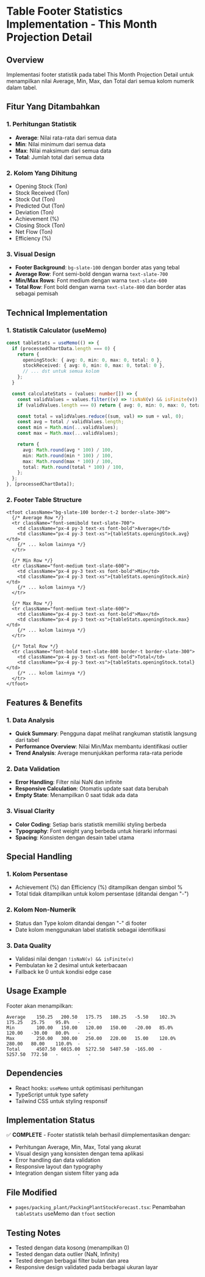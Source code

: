 # Table Footer Statistics Implementation - This Month Projection Detail

## Overview

Implementasi footer statistik pada tabel This Month Projection Detail untuk menampilkan nilai Average, Min, Max, dan Total dari semua kolom numerik dalam tabel.

## Fitur Yang Ditambahkan

### 1. Perhitungan Statistik

- **Average**: Nilai rata-rata dari semua data
- **Min**: Nilai minimum dari semua data
- **Max**: Nilai maksimum dari semua data
- **Total**: Jumlah total dari semua data

### 2. Kolom Yang Dihitung

- Opening Stock (Ton)
- Stock Received (Ton)
- Stock Out (Ton)
- Predicted Out (Ton)
- Deviation (Ton)
- Achievement (%)
- Closing Stock (Ton)
- Net Flow (Ton)
- Efficiency (%)

### 3. Visual Design

- **Footer Background**: `bg-slate-100` dengan border atas yang tebal
- **Average Row**: Font semi-bold dengan warna `text-slate-700`
- **Min/Max Rows**: Font medium dengan warna `text-slate-600`
- **Total Row**: Font bold dengan warna `text-slate-800` dan border atas sebagai pemisah

## Technical Implementation

### 1. Statistik Calculator (useMemo)

```typescript
const tableStats = useMemo(() => {
  if (processedChartData.length === 0) {
    return {
      openingStock: { avg: 0, min: 0, max: 0, total: 0 },
      stockReceived: { avg: 0, min: 0, max: 0, total: 0 },
      // ... dst untuk semua kolom
    };
  }

  const calculateStats = (values: number[]) => {
    const validValues = values.filter((v) => !isNaN(v) && isFinite(v));
    if (validValues.length === 0) return { avg: 0, min: 0, max: 0, total: 0 };

    const total = validValues.reduce((sum, val) => sum + val, 0);
    const avg = total / validValues.length;
    const min = Math.min(...validValues);
    const max = Math.max(...validValues);

    return {
      avg: Math.round(avg * 100) / 100,
      min: Math.round(min * 100) / 100,
      max: Math.round(max * 100) / 100,
      total: Math.round(total * 100) / 100,
    };
  };
}, [processedChartData]);
```

### 2. Footer Table Structure

```tsx
<tfoot className="bg-slate-100 border-t-2 border-slate-300">
  {/* Average Row */}
  <tr className="font-semibold text-slate-700">
    <td className="px-4 py-3 text-xs font-bold">Average</td>
    <td className="px-4 py-3 text-xs">{tableStats.openingStock.avg}</td>
    {/* ... kolom lainnya */}
  </tr>

  {/* Min Row */}
  <tr className="font-medium text-slate-600">
    <td className="px-4 py-3 text-xs font-bold">Min</td>
    <td className="px-4 py-3 text-xs">{tableStats.openingStock.min}</td>
    {/* ... kolom lainnya */}
  </tr>

  {/* Max Row */}
  <tr className="font-medium text-slate-600">
    <td className="px-4 py-3 text-xs font-bold">Max</td>
    <td className="px-4 py-3 text-xs">{tableStats.openingStock.max}</td>
    {/* ... kolom lainnya */}
  </tr>

  {/* Total Row */}
  <tr className="font-bold text-slate-800 border-t border-slate-300">
    <td className="px-4 py-3 text-xs font-bold">Total</td>
    <td className="px-4 py-3 text-xs">{tableStats.openingStock.total}</td>
    {/* ... kolom lainnya */}
  </tr>
</tfoot>
```

## Features & Benefits

### 1. Data Analysis

- **Quick Summary**: Pengguna dapat melihat rangkuman statistik langsung dari tabel
- **Performance Overview**: Nilai Min/Max membantu identifikasi outlier
- **Trend Analysis**: Average menunjukkan performa rata-rata periode

### 2. Data Validation

- **Error Handling**: Filter nilai NaN dan infinite
- **Responsive Calculation**: Otomatis update saat data berubah
- **Empty State**: Menampilkan 0 saat tidak ada data

### 3. Visual Clarity

- **Color Coding**: Setiap baris statistik memiliki styling berbeda
- **Typography**: Font weight yang berbeda untuk hierarki informasi
- **Spacing**: Konsisten dengan desain tabel utama

## Special Handling

### 1. Kolom Persentase

- Achievement (%) dan Efficiency (%) ditampilkan dengan simbol %
- Total tidak ditampilkan untuk kolom persentase (ditandai dengan "-")

### 2. Kolom Non-Numerik

- Status dan Type kolom ditandai dengan "-" di footer
- Date kolom menggunakan label statistik sebagai identifikasi

### 3. Data Quality

- Validasi nilai dengan `!isNaN(v) && isFinite(v)`
- Pembulatan ke 2 desimal untuk keterbacaan
- Fallback ke 0 untuk kondisi edge case

## Usage Example

Footer akan menampilkan:

```
Average    150.25   200.50   175.75   180.25   -5.50    102.3%   175.25   25.75    95.8%   -   -
Min        100.00   150.00   120.00   150.00   -20.00   85.0%    120.00   -30.00   80.0%   -   -
Max        250.00   300.00   250.00   220.00   15.00    120.0%   280.00   80.00    110.0%  -   -
Total      4507.50  6015.00  5272.50  5407.50  -165.00  -        5257.50  772.50   -       -   -
```

## Dependencies

- React hooks: `useMemo` untuk optimisasi perhitungan
- TypeScript untuk type safety
- Tailwind CSS untuk styling responsif

## Implementation Status

✅ **COMPLETE** - Footer statistik telah berhasil diimplementasikan dengan:

- Perhitungan Average, Min, Max, Total yang akurat
- Visual design yang konsisten dengan tema aplikasi
- Error handling dan data validation
- Responsive layout dan typography
- Integration dengan sistem filter yang ada

## File Modified

- `pages/packing_plant/PackingPlantStockForecast.tsx`: Penambahan `tableStats` useMemo dan `tfoot` section

## Testing Notes

- Tested dengan data kosong (menampilkan 0)
- Tested dengan data outlier (NaN, Infinity)
- Tested dengan berbagai filter bulan dan area
- Responsive design validated pada berbagai ukuran layar
